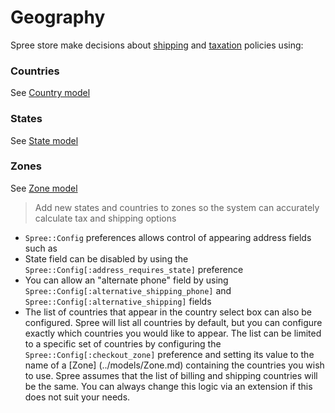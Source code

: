 # Geography

Spree store make decisions about [shipping](shipping.md) and [taxation](taxation.md) policies using:

### Countries
See [Country model](../models/Country.md)

### States
See [State model](../models/State.md)

### Zones
See [Zone model](../models/Zone.md)

> Add new states and countries to zones so the system can accurately calculate tax and shipping
options

*  `Spree::Config` preferences allows control of appearing address fields such as 
* State field can be disabled by using the `Spree::Config[:address_requires_state]` preference
* You can allow an "alternate phone" field by using `Spree::Config[:alternative_shipping_phone]`
 and `Spree::Config[:alternative_shipping]` fields
* The list of countries that appear in the country select box can also be configured. Spree will
list all countries by default, but you can configure exactly which countries you would like to
appear. The list can be limited to a specific set of countries by configuring the
`Spree::Config[:checkout_zone]` preference and setting its value to the name of a [Zone]
(../models/Zone.md) containing the countries you wish to use. Spree assumes that the list of
billing and shipping countries will be the same. You can always change this logic via an
extension if this does not suit your needs.